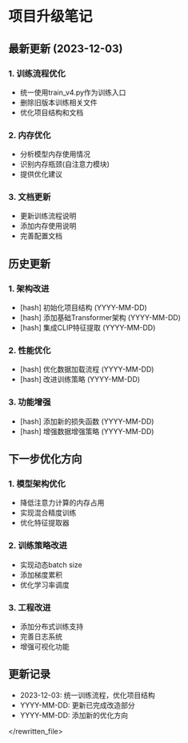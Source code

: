 # 项目升级笔记

## 最新更新 (2023-12-03)

### 1. 训练流程优化
- 统一使用train_v4.py作为训练入口
- 删除旧版本训练相关文件
- 优化项目结构和文档

### 2. 内存优化
- 分析模型内存使用情况
- 识别内存瓶颈(自注意力模块)
- 提供优化建议

### 3. 文档更新
- 更新训练流程说明
- 添加内存使用说明
- 完善配置文档

## 历史更新

### 1. 架构改进
- [hash] 初始化项目结构 (YYYY-MM-DD)
- [hash] 添加基础Transformer架构 (YYYY-MM-DD)
- [hash] 集成CLIP特征提取 (YYYY-MM-DD)

### 2. 性能优化
- [hash] 优化数据加载流程 (YYYY-MM-DD)
- [hash] 改进训练策略 (YYYY-MM-DD)

### 3. 功能增强
- [hash] 添加新的损失函数 (YYYY-MM-DD)
- [hash] 增强数据增强策略 (YYYY-MM-DD)

## 下一步优化方向

### 1. 模型架构优化
- 降低注意力计算的内存占用
- 实现混合精度训练
- 优化特征提取器

### 2. 训练策略改进
- 实现动态batch size
- 添加梯度累积
- 优化学习率调度

### 3. 工程改进
- 添加分布式训练支持
- 完善日志系统
- 增强可视化功能

## 更新记录

- 2023-12-03: 统一训练流程，优化项目结构
- YYYY-MM-DD: 更新已完成改造部分
- YYYY-MM-DD: 添加新的优化方向

</rewritten_file>
```



